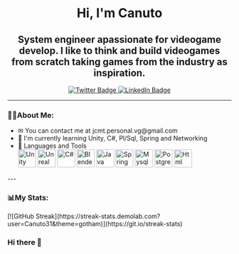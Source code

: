 <div id="header" align="center">
    <h1>Hi, I'm Canuto</h1>
    <h2>System engineer apassionate for videogame develop. I like to think and build videogames from scratch taking games from the industry as inspiration.</h2>
    <div id="badges">
        <a href="https://twitter.com/J_u_a_n_c_k" target="_blank">
            <img src="https://img.shields.io/twitter/url?label=%40J_u_a_n_c_k&logo=twitter&style=plastic&url=https%3A%2F%2Ftwitter.com%2FJ_u_a_n_c_k" alt="Twitter Badge"/>
        </a>
        <a href="https://www.linkedin.com/in/juan-moya-vg/" target="_blank">
            <img src="https://img.shields.io/twitter/url?label=Juan%20Moya&logo=Linkedin&style=plastic&url=https%3A%2F%2Fwww.linkedin.com%2Fin%2Fjuan-moya-vg%2F" alt="LinkedIn Badge"/>
        </a>
    </div>
</div>

---

<div id="body">
    <div id="about-me">
        <h3>👨‍💻About Me:</h3>
        <ul>
            <li>✉ You can contact me at jcmt.personal.vg@gmail.com</li>
            <li>📕 I'm currently learning Unity, C#, Pl/Sql, Spring and Networking</li>
            <li>
                🔨 Languages and Tools<br>
                <img src="https://cdn.jsdelivr.net/gh/devicons/devicon/icons/unity/unity-original.svg" title="Unity" alt="Unity" width="40" height="40"/>
                <img src="https://cdn.jsdelivr.net/gh/devicons/devicon/icons/unrealengine/unrealengine-original.svg" title="unreal Engine" alt="Unreal Engine" width="40" height="40"/>
                <img src="https://cdn.jsdelivr.net/gh/devicons/devicon/icons/csharp/csharp-original.svg" title="C#" alt="C#" width="40" height="40"/>
                <img src="https://cdn.jsdelivr.net/gh/devicons/devicon/icons/blender/blender-original.svg" title="Blender" alt="Blender" width="40" height="40"/>
                <img src="https://cdn.jsdelivr.net/gh/devicons/devicon/icons/java/java-original.svg" title="Java" alt="Java" width="40" height="40"/>
                <img src="https://cdn.jsdelivr.net/gh/devicons/devicon/icons/spring/spring-original.svg" title="Spring" alt="Spring" width="40" height="40"/>
                <img src="https://cdn.jsdelivr.net/gh/devicons/devicon/icons/mysql/mysql-original.svg" title="Mysql" alt="Mysql" width="40" height="40"/>
                <img src="https://cdn.jsdelivr.net/gh/devicons/devicon/icons/postgresql/postgresql-original.svg" title="Postgres" alt="Postgres" width="40" height="40"/>
                <img src="https://cdn.jsdelivr.net/gh/devicons/devicon/icons/html5/html5-original.svg" title="Html" alt="Html" width="40" height="40"/>
            </li>
        </ul>
    </div>
    ---
    <div id="My-stats">
        <h3>📊My Stats:</h3>
        [![GitHub Streak](https://streak-stats.demolab.com?user=Canuto31&theme=gotham)](https://git.io/streak-stats)
    </div>
</div>


### Hi there 👋

<!--
**Canuto31/Canuto31** is a ✨ _special_ ✨ repository because its `README.md` (this file) appears on your GitHub profile.

Here are some ideas to get you started:

- 🔭 I’m currently working on ...
- 🌱 I’m currently learning ...
- 👯 I’m looking to collaborate on ...
- 🤔 I’m looking for help with ...
- 💬 Ask me about ...
- 📫 How to reach me: ...
- 😄 Pronouns: ...
- ⚡ Fun fact: ...
-->
